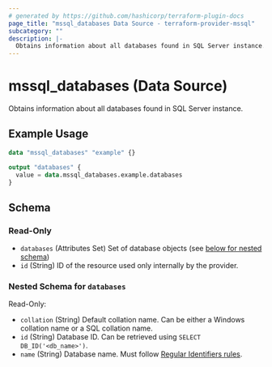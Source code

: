 ```yaml
---
# generated by https://github.com/hashicorp/terraform-plugin-docs
page_title: "mssql_databases Data Source - terraform-provider-mssql"
subcategory: ""
description: |-
  Obtains information about all databases found in SQL Server instance.
---
```


# mssql_databases (Data Source)

Obtains information about all databases found in SQL Server instance.

## Example Usage

```terraform
data "mssql_databases" "example" {}

output "databases" {
  value = data.mssql_databases.example.databases
}
```

<!-- schema generated by tfplugindocs -->
## Schema

### Read-Only

- `databases` (Attributes Set) Set of database objects (see [below for nested schema](#nestedatt--databases))
- `id` (String) ID of the resource used only internally by the provider.

<a id="nestedatt--databases"></a>
### Nested Schema for `databases`

Read-Only:

- `collation` (String) Default collation name. Can be either a Windows collation name or a SQL collation name.
- `id` (String) Database ID. Can be retrieved using `SELECT DB_ID('<db_name>')`.
- `name` (String) Database name. Must follow [Regular Identifiers rules](https://docs.microsoft.com/en-us/sql/relational-databases/databases/database-identifiers#rules-for-regular-identifiers).
